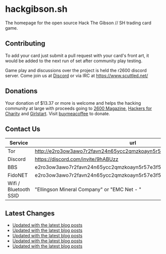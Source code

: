 # hackgibson.sh
The homepage for the open source Hack The Gibson // SH trading card game.


## Contributing

To add your card just submit a pull request with your card's front art, it would be added to the next run of set after community play testing.

Game play and discussions over the project is held the r2600 discord server. Come join us at [Discord](https://discord.com/invite/9hABUzz) or via IRC at https://www.scuttled.net/


## Donations

Your donation of $13.37 or more is welcome and helps the hacking community at large with proceeds going to [2600 Magazine](https://2600.com/), [Hackers for Charity](https://hackersforcharity.org) and [Girlstart](https://girlstart.org).  Visit [buymeacoffee](https://www.buymeacoffee.com/hackgibson.sh) to donate.


## Contact Us

Service | url
-|-
Tor | http://e2ro3ow3awo7r2favn24n65ycc2qmzkoayn5r57e3f56nvjwdcgg32ad.onion
Discord | https://discord.com/invite/9hABUzz
BBS | e2ro3ow3awo7r2favn24n65ycc2qmzkoayn5r57e3f56nvjwdcgg32ad.onion:23
FidoNET | e2ro3ow3awo7r2favn24n65ycc2qmzkoayn5r57e3f56nvjwdcgg32ad.onion:24554
Wifi / Bluetooth SSID | "Ellingson Mineral Company" or "EMC Net - <fidonet address>"

## Latest Changes
<!-- BLOG-POST-LIST:START -->
- [Updated with the latest blog posts](https://github.com/DFW2600/hackgibson.sh/commit/714ec318bc0a24b7680d3a0b915a7f915dbc6ff7)
- [Updated with the latest blog posts](https://github.com/DFW2600/hackgibson.sh/commit/1e3e70f82ebc1a08543b2c2ca0f8c19064169aa6)
- [Updated with the latest blog posts](https://github.com/DFW2600/hackgibson.sh/commit/a19e69d0d5688e675178cee1873c4ae89b361564)
- [Updated with the latest blog posts](https://github.com/DFW2600/hackgibson.sh/commit/f3004d26fa12ecb1de4bc5efb9eafab6befb6724)
- [Updated with the latest blog posts](https://github.com/DFW2600/hackgibson.sh/commit/f6dceff0b9b9925fafd56312513e69f6ab712add)
<!-- BLOG-POST-LIST:END -->
